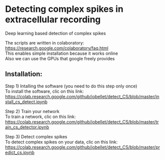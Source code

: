 # Detecting complex spikes in extracellular recording  
Deep learning based detection of complex spikes

The scripts are written in colaboratory: 
https://research.google.com/colaboratory/faq.html  
This enables simple installation because it works online  
Also we can use the GPUs that google freely provides  


## Installation:  
Step 1) Intalling the software (you need to do this step only once)  
To install the software, clic on this link:   
https://colab.research.google.com/github/jobellet/detect_CS/blob/master/install_cs_detect.ipynb

Step 2) Train your network  
To train a network, clic on this link:  
https://colab.research.google.com/github/jobellet/detect_CS/blob/master/train_cs_detector.ipynb

Step 3) Detect complex spikes  
To detect complex spikes on your data, clic on this link:  
https://colab.research.google.com/github/jobellet/detect_CS/blob/master/predict_cs.ipynb
